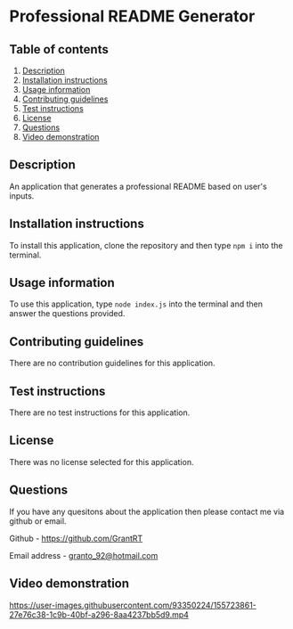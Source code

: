 # Professional README Generator

## Table of contents

1. [Description](#description)
2. [Installation instructions](#installation-instructions)
3. [Usage information](#usage-information)
4. [Contributing guidelines](#contributing-guidelines)
5. [Test instructions](#test-instructions)
6. [License](#license)
7. [Questions](#questions)
8. [Video demonstration](#video-demonstration)

## Description

An application that generates a professional README based on user's inputs.

## Installation instructions

To install this application, clone the repository and then type `npm i` into the terminal.

## Usage information

To use this application, type `node index.js` into the terminal and then answer the questions provided.

## Contributing guidelines

There are no contribution guidelines for this application.

## Test instructions

There are no test instructions for this application.

## License

There was no license selected for this application.

## Questions

If you have any quesitons about the application then please contact me via github or email.

Github - https://github.com/GrantRT

Email address - granto_92@hotmail.com

## Video demonstration

https://user-images.githubusercontent.com/93350224/155723861-27e76c38-1c9b-40bf-a296-8aa4237bb5d9.mp4

